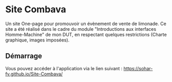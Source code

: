# Site Combava

Un site One-page pour promouvoir un évènement de vente de limonade. Ce site a été réalisé dans le cadre du module "Introductions aux interfaces Homme-Machine" de mon DUT, en respectant quelques restrictions (Charte graphique, images imposées).

## Démarrage

Vous pouvez accéder à l'application via le lien suivant : https://sohar-fv.github.io/Site-Combava/

